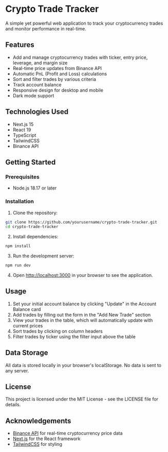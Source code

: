 # Crypto Trade Tracker

A simple yet powerful web application to track your cryptocurrency trades and monitor performance in real-time.

## Features

- Add and manage cryptocurrency trades with ticker, entry price, leverage, and margin size
- Real-time price updates from Binance API
- Automatic PnL (Profit and Loss) calculations
- Sort and filter trades by various criteria
- Track account balance
- Responsive design for desktop and mobile
- Dark mode support

## Technologies Used

- Next.js 15
- React 19
- TypeScript
- TailwindCSS
- Binance API

## Getting Started

### Prerequisites

- Node.js 18.17 or later

### Installation

1. Clone the repository:
```bash
git clone https://github.com/yourusername/crypto-trade-tracker.git
cd crypto-trade-tracker
```

2. Install dependencies:
```bash
npm install
```

3. Run the development server:
```bash
npm run dev
```

4. Open [http://localhost:3000](http://localhost:3000) in your browser to see the application.

## Usage

1. Set your initial account balance by clicking "Update" in the Account Balance card
2. Add trades by filling out the form in the "Add New Trade" section
3. View your trades in the table, which will automatically update with current prices
4. Sort trades by clicking on column headers
5. Filter trades by ticker using the filter input above the table

## Data Storage

All data is stored locally in your browser's localStorage. No data is sent to any server.

## License

This project is licensed under the MIT License - see the LICENSE file for details.

## Acknowledgements

- [Binance API](https://binance-docs.github.io/apidocs/) for real-time cryptocurrency price data
- [Next.js](https://nextjs.org/) for the React framework
- [TailwindCSS](https://tailwindcss.com/) for styling
